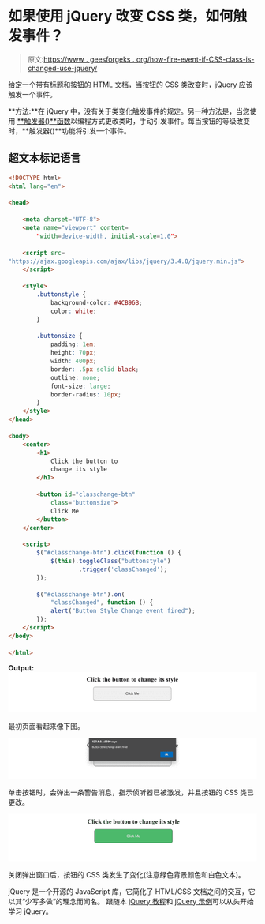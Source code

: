 # 如果使用 jQuery 改变 CSS 类，如何触发事件？

> 原文:[https://www . geesforgeks . org/how-fire-event-if-CSS-class-is-changed-use-jquery/](https://www.geeksforgeeks.org/how-to-fire-event-if-css-class-is-changed-using-jquery/)

给定一个带有标题和按钮的 HTML 文档，当按钮的 CSS 类改变时，jQuery 应该触发一个事件。

**方法:**在 jQuery 中，没有关于类变化触发事件的规定。另一种方法是，当您使用 [**触发器()**函数](https://www.geeksforgeeks.org/jquery-trigger-method/)以编程方式更改类时，手动引发事件。每当按钮的等级改变时，**触发器()**功能将引发一个事件。

## 超文本标记语言

```html
<!DOCTYPE html>
<html lang="en">

<head>

    <meta charset="UTF-8">
    <meta name="viewport" content=
        "width=device-width, initial-scale=1.0">

    <script src=
"https://ajax.googleapis.com/ajax/libs/jquery/3.4.0/jquery.min.js">
    </script>

    <style>
        .buttonstyle {
            background-color: #4CB96B;
            color: white;
        }

        .buttonsize {
            padding: 1em;
            height: 70px;
            width: 400px;
            border: .5px solid black;
            outline: none;
            font-size: large;
            border-radius: 10px;
        }
    </style>
</head>

<body>
    <center>
        <h1>
            Click the button to
            change its style
        </h1>

        <button id="classchange-btn" 
            class="buttonsize">
            Click Me
        </button>
    </center>

    <script>
        $("#classchange-btn").click(function () {
            $(this).toggleClass("buttonstyle")
                    .trigger('classChanged');
        });

        $("#classchange-btn").on(
            "classChanged", function () {
            alert("Button Style Change event fired");
        });
    </script>
</body>

</html>
```

**Output:**
![](img/c369cb6b18e5058b125904de1c92f874.png)

最初页面看起来像下图。

![](img/2721fa18a614bcdedbd119aedf3e89c5.png)

单击按钮时，会弹出一条警告消息，指示侦听器已被激发，并且按钮的 CSS 类已更改。

![](img/5c60dcbb5680fd52eedacf82a7dcfa37.png)

关闭弹出窗口后，按钮的 CSS 类发生了变化(注意绿色背景颜色和白色文本)。

jQuery 是一个开源的 JavaScript 库，它简化了 HTML/CSS 文档之间的交互，它以其“少写多做”的理念而闻名。
跟随本 [jQuery 教程](https://www.geeksforgeeks.org/jquery-tutorials/)和 [jQuery 示例](https://www.geeksforgeeks.org/jquery-examples/)可以从头开始学习 jQuery。